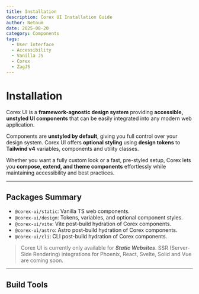 ```yaml
---
title: Installation
description: Corex UI Installation Guide
author: Netoum
date: 2025-08-20
category: Components
tags:
  - User Interface
  - Accessibility
  - Vanilla JS
  - Corex
  - ZagJS
---
```


# Installation

Corex UI is a **framework-agnostic design system** providing **accessible, unstyled UI components** that can be easily integrated into any modern web application.

Components are **unstyled by default**, giving you full control over your design system.
Corex UI offers **optional styling** using **design tokens** to **Tailwind v4** variables, components and utility classes.

Whether you want a fully custom look or a fast, pre-styled setup, Corex lets you **compose, extend, and theme components** effortlessly while maintaining accessibility and best practices.

---

## Packages Summary

- `@corex-ui/static`: Vanilla TS web components.
- `@corex-ui/design`: Tokens, variables, and optional component styles.
- `@corex-ui/vite`: Vite post-build hydration of Corex components.
- `@corex-ui/astro`: Astro post-build hydration of Corex components.
- `@corex-ui/cli`: CLI post-build hydration of Corex components.

> Corex UI is currently only available for **_Static Websites_**.
> SSR (Server-Side Rendering) integrations for Phoenix, React, Svelte, Solid and Vue are coming soon.

---

## Build Tools
